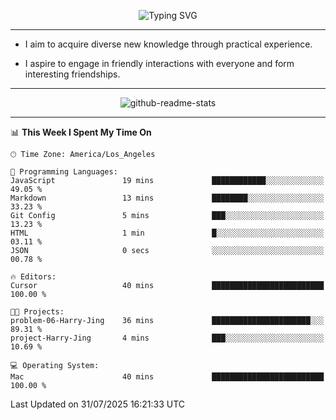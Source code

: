 <p align="center">
  <img src="https://readme-typing-svg.demolab.com?font=Fira+Code&weight=500&size=32&duration=2500&pause=1600&center=true&vCenter=true&random=false&width=1024&height=64&lines=Hi+there+%F0%9F%91%8B;I'm+delighted+you+could+make+it+here+%F0%9F%8E%89;I'm+Harry%2C+a+college+student+still+finding+my+way" alt="Typing SVG" />
</p>


---


- I aim to acquire diverse new knowledge through practical experience.

- I aspire to engage in friendly interactions with everyone and form interesting friendships.


---


<p align="center">
  <img src="https://github-readme-stats.vercel.app/api?username=Harry-Jing&show_icons=true" alt="github-readme-stats"/>
</p>


---

<!--START_SECTION:waka-->
📊 **This Week I Spent My Time On** 

```text
🕑︎ Time Zone: America/Los_Angeles

💬 Programming Languages: 
JavaScript               19 mins             ████████████░░░░░░░░░░░░░   49.05 % 
Markdown                 13 mins             ████████░░░░░░░░░░░░░░░░░   33.23 % 
Git Config               5 mins              ███░░░░░░░░░░░░░░░░░░░░░░   13.23 % 
HTML                     1 min               █░░░░░░░░░░░░░░░░░░░░░░░░   03.11 % 
JSON                     0 secs              ░░░░░░░░░░░░░░░░░░░░░░░░░   00.78 % 

🔥 Editors: 
Cursor                   40 mins             █████████████████████████   100.00 % 

🐱‍💻 Projects: 
problem-06-Harry-Jing    36 mins             ██████████████████████░░░   89.31 % 
project-Harry-Jing       4 mins              ███░░░░░░░░░░░░░░░░░░░░░░   10.69 % 

💻 Operating System: 
Mac                      40 mins             █████████████████████████   100.00 % 
```


 Last Updated on 31/07/2025 16:21:33 UTC
<!--END_SECTION:waka-->
